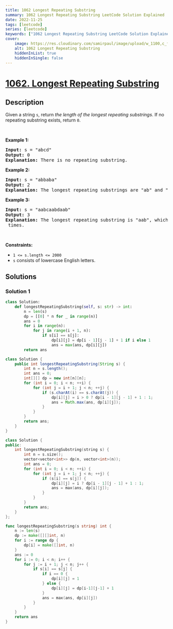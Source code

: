 ```yaml
---
title: 1062 Longest Repeating Substring
summary: 1062 Longest Repeating Substring LeetCode Solution Explained
date: 2022-11-25
tags: [leetcode]
series: [leetcode]
keywords: ["1062 Longest Repeating Substring LeetCode Solution Explained in all languages", "1062 Longest Repeating Substring", "LeetCode", "leetcode solution in Python3 C++ Java Go PHP Ruby Swift TypeScript Rust C# JavaScript C", "GeeksforGeeks", "InterviewBit", "Coding Ninjas", "HackerRank", "HackerEarth", "CodeChef", "TopCoder", "AlgoExpert", "freeCodeCamp", "Codeforces", "GitHub", "AtCoder", "Samir Paul"]
cover:
    image: https://res.cloudinary.com/samirpaul/image/upload/w_1100,c_fit,co_rgb:FFFFFF,l_text:Arial_75_bold:1062 Longest Repeating Substring - Solution Explained/problem-solving.webp
    alt: 1062 Longest Repeating Substring
    hiddenInList: true
    hiddenInSingle: false
---
```



# [1062. Longest Repeating Substring](https://leetcode.com/problems/longest-repeating-substring)


## Description

<p>Given a string <code>s</code>, return <em>the length of the longest repeating substrings</em>. If no repeating substring exists, return <code>0</code>.</p>

<p>&nbsp;</p>
<p><strong class="example">Example 1:</strong></p>

<pre>
<strong>Input:</strong> s = &quot;abcd&quot;
<strong>Output:</strong> 0
<strong>Explanation: </strong>There is no repeating substring.
</pre>

<p><strong class="example">Example 2:</strong></p>

<pre>
<strong>Input:</strong> s = &quot;abbaba&quot;
<strong>Output:</strong> 2
<strong>Explanation: </strong>The longest repeating substrings are &quot;ab&quot; and &quot;ba&quot;, each of which occurs twice.
</pre>

<p><strong class="example">Example 3:</strong></p>

<pre>
<strong>Input:</strong> s = &quot;aabcaabdaab&quot;
<strong>Output:</strong> 3
<strong>Explanation: </strong>The longest repeating substring is &quot;aab&quot;, which occurs <code>3</code> times.
</pre>

<p>&nbsp;</p>
<p><strong>Constraints:</strong></p>

<ul>
	<li><code>1 &lt;= s.length &lt;= 2000</code></li>
	<li><code>s</code> consists of lowercase English letters.</li>
</ul>

## Solutions

### Solution 1

<!-- tabs:start -->

```python
class Solution:
    def longestRepeatingSubstring(self, s: str) -> int:
        n = len(s)
        dp = [[0] * n for _ in range(n)]
        ans = 0
        for i in range(n):
            for j in range(i + 1, n):
                if s[i] == s[j]:
                    dp[i][j] = dp[i - 1][j - 1] + 1 if i else 1
                    ans = max(ans, dp[i][j])
        return ans
```

```java
class Solution {
    public int longestRepeatingSubstring(String s) {
        int n = s.length();
        int ans = 0;
        int[][] dp = new int[n][n];
        for (int i = 0; i < n; ++i) {
            for (int j = i + 1; j < n; ++j) {
                if (s.charAt(i) == s.charAt(j)) {
                    dp[i][j] = i > 0 ? dp[i - 1][j - 1] + 1 : 1;
                    ans = Math.max(ans, dp[i][j]);
                }
            }
        }
        return ans;
    }
}
```

```cpp
class Solution {
public:
    int longestRepeatingSubstring(string s) {
        int n = s.size();
        vector<vector<int>> dp(n, vector<int>(n));
        int ans = 0;
        for (int i = 0; i < n; ++i) {
            for (int j = i + 1; j < n; ++j) {
                if (s[i] == s[j]) {
                    dp[i][j] = i ? dp[i - 1][j - 1] + 1 : 1;
                    ans = max(ans, dp[i][j]);
                }
            }
        }
        return ans;
    }
};
```

```go
func longestRepeatingSubstring(s string) int {
	n := len(s)
	dp := make([][]int, n)
	for i := range dp {
		dp[i] = make([]int, n)
	}
	ans := 0
	for i := 0; i < n; i++ {
		for j := i + 1; j < n; j++ {
			if s[i] == s[j] {
				if i == 0 {
					dp[i][j] = 1
				} else {
					dp[i][j] = dp[i-1][j-1] + 1
				}
				ans = max(ans, dp[i][j])
			}
		}
	}
	return ans
}
```

<!-- tabs:end -->

<!-- end -->

